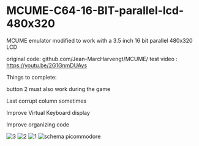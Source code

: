 # MCUME-C64-16-BIT-parallel-lcd-480x320
MCUME emulator modified to work with a 3.5 inch 16 bit parallel 480x320 LCD 

original code:  github.com/Jean-MarcHarvengt/MCUME/
test video : https://youtu.be/2G1GnmDUAys

Things to complete:

button 2 must also work during the game

Last corrupt column sometimes

Improve Virtual Keyboard display

Improve organizing code

![3](https://github.com/user-attachments/assets/c9aa5146-7f3e-478d-b34e-6f11d903c62c)
![2](https://github.com/user-attachments/assets/4aa11672-8a7d-4ef9-bb95-c2f06c6e5b6d)
![1](https://github.com/user-attachments/assets/18f4248e-4fc9-4c33-b463-bddf6771c624)
![schema picommodore](https://github.com/user-attachments/assets/a69b959e-84d5-4319-9a31-ef9075bdea6e)
